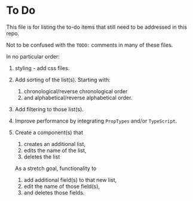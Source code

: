 # To Do

This file is for listing the to-do items that still need to be addressed in this repo.

Not to be confused with the `TODO:` comments in many of these files.

In no particular order:

1.  styling - add css files.

2.  Add sorting of the list(s). Starting with:

    1. chronological/reverse chronological order
    2. and alphabetical/reverse alphabetical order.

3.  Add filtering to those list(s).

4.  Improve performance by integrating `PropTypes` and/or `TypeScript`.

5.  Create a component(s) that

    1. creates an additional list,
    2. edits the name of the list,
    3. deletes the list

    As a stretch goal, functionality to

    1. add additional field(s) to that new list,
    2. edit the name of those field(s),
    3. and deletes those fields.
